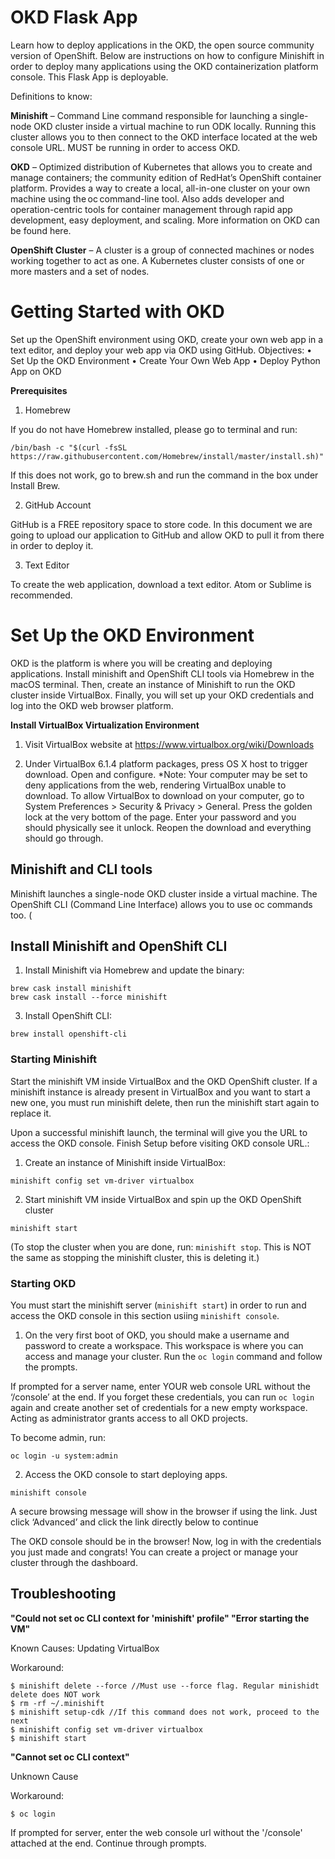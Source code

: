 # OKD Flask App
Learn how to deploy applications in the OKD, the open source community version of OpenShift. Below are instructions on how to configure Minishift in order to deploy many applications using the OKD containerization platform console. This Flask App is deployable.

Definitions to know:

**Minishift** – Command Line command responsible for launching a single-node OKD cluster inside a virtual machine to run ODK locally. Running this cluster allows you to then connect to the OKD interface located at the web console URL. MUST be running in order to access OKD. 

**OKD** – Optimized distribution of Kubernetes that allows you to create and manage containers; the community edition of RedHat’s OpenShift container platform. Provides a way to create a local, all-in-one cluster on your own machine using the oc command-line tool. Also adds developer and operation-centric tools for container management through rapid app development, easy deployment, and scaling. More information on OKD can be found here. 

**OpenShift Cluster** – A cluster is a group of connected machines or nodes working together to act as one. A Kubernetes cluster consists of one or more masters and a set of nodes.  


# Getting Started with OKD
Set up the OpenShift environment using OKD, create your own web app in a text editor, and deploy your web app via OKD using GitHub.
Objectives:
•	Set Up the OKD Environment
•	Create Your Own Web App
•	Deploy Python App on OKD

**Prerequisites**
1.	Homebrew

If you do not have Homebrew installed, please go to terminal and run:

`/bin/bash -c "$(curl -fsSL https://raw.githubusercontent.com/Homebrew/install/master/install.sh)"`

If this does not work, go to brew.sh and run the command in the box under Install Brew.
 

2.	GitHub Account

GitHub is a FREE repository space to store code. In this document we are going to upload our application to GitHub and allow OKD to pull it from there in order to deploy it.

3.	Text Editor

To create the web application, download a text editor. Atom or Sublime is recommended.


# Set Up the OKD Environment
OKD is the platform is where you will be creating and deploying applications. Install minishift and OpenShift CLI tools via Homebrew in the macOS terminal. Then, create an instance of Minishift to run the OKD cluster inside VirtualBox. Finally, you will set up your OKD credentials and log into the OKD web browser platform. 

**Install VirtualBox Virtualization Environment**
1.	Visit VirtualBox website at https://www.virtualbox.org/wiki/Downloads
 

2.	Under VirtualBox 6.1.4 platform packages, press OS X host to trigger download. Open and configure. 
*Note:  Your computer may be set to deny applications from the web, rendering VirtualBox unable to download. To allow VirtualBox to download on your computer, go to System Preferences > Security & Privacy > General. Press the golden lock at the very bottom of the page. Enter your password and you should physically see it unlock. Reopen the download and everything should go through.

## Minishift and CLI tools

Minishift launches a single-node OKD cluster inside a virtual machine. The OpenShift CLI (Command Line Interface) allows you to use oc commands too. (

## Install Minishift and OpenShift CLI

1.	Install Minishift via Homebrew and update the binary:  
```
brew cask install minishift
brew cask install --force minishift
```

3.	Install OpenShift CLI:
```
brew install openshift-cli
```

### Starting Minishift

Start the minishift VM inside VirtualBox and the OKD OpenShift cluster. If a minishift instance is already present in VirtualBox and you want to start a new one, you must run minishift delete, then run the minishift start again to replace it. 

Upon a successful minishift launch, the terminal will give you the URL to access the OKD console. Finish Setup before visiting OKD console URL.:
1.	Create an instance of Minishift inside VirtualBox:
```
minishift config set vm-driver virtualbox
```

2.	Start minishift VM inside VirtualBox and spin up the OKD OpenShift cluster
```
minishift start
```
(To stop the cluster when you are done, run: `minishift stop`. This is NOT the same as stopping the minishift cluster, this is deleting it.)

### Starting OKD

You must start the minishift server (`minishift start`) in order to run and access the OKD console in this section usiing `minishift console`.


1.	On the very first boot of OKD, you should make a username and password to create a workspace. This workspace is where you can access and manage your cluster. Run the `oc login` command and follow the prompts. 

If prompted for a server name, enter YOUR web console URL without the ‘/console’ at the end. If you forget these credentials, you can run `oc login` again and create another set of credentials for a new empty workspace. Acting as administrator grants access to all OKD projects. 

To become admin, run: 
```
oc login -u system:admin
```
2.	Access the OKD console to start deploying apps.
```
minishift console
```
A secure browsing message will show in the browser if using the link. Just click ‘Advanced’ and click the link directly below to continue

The OKD console should be in the browser! Now, log in with the credentials you just made and congrats! You can create a project or manage your cluster through the dashboard.




## Troubleshooting
**"Could not set oc CLI context for 'minishift' profile"
"Error starting the VM"**

Known Causes: Updating VirtualBox

Workaround:
```
$ minishift delete --force //Must use --force flag. Regular minishidt delete does NOT work
$ rm -rf ~/.minishift
$ minishift setup-cdk //If this command does not work, proceed to the next 
$ minishift config set vm-driver virtualbox
$ minishift start
```

**"Cannot set oc CLI context"**

Unknown Cause

Workaround:
```
$ oc login
```
If prompted for server, enter the web console url without the '/console' attached at the end. Continue through prompts.
